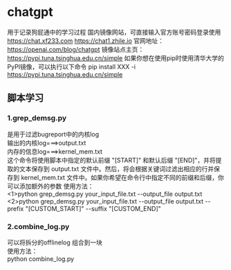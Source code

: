 <!--
 * @Author: 金继平
 * @Date: 2023-12-06 11:22:47
 * @LastEditTime: 2023-12-06 15:47:04
 * @email: jinjiping@longcheer.com
-->
# chatgpt
用于记录狗屁通中的学习过程
国内镜像网站，可直接输入官方账号密码登录使用
https://chat.xf233.com
https://chat1.zhile.io
官网地址：  https://openai.com/blog/chatgpt
镜像站点主页： https://pypi.tuna.tsinghua.edu.cn/simple
如果你想在使用pip时使用清华大学的PyPI镜像，可以执行以下命令
pip install XXX -i https://pypi.tuna.tsinghua.edu.cn/simple

## 脚本学习
### 1.grep_demsg.py
是用于过滤bugreport中的内核log  
输出的内核log===>output.txt  
内存的信息log===>kernel_mem.txt  
这个命令将使用脚本中指定的默认前缀 "[START]" 和默认后缀 "[END]"，并将提取的文本保存到 output.txt 文件中。然后，将会根据关键词过滤出相应的行并保存到 kernel_mem.txt 文件中。如果你希望在命令行中指定不同的前缀和后缀，你可以添加额外的参数
使用方法：  
<1>python grep_demsg.py your_input_file.txt --output_file output.txt  
<2>python grep_demsg.py your_input_file.txt --output_file output.txt  --prefix "[CUSTOM_START]" --suffix "[CUSTOM_END]"  

### 2.combine_log.py  
可以将拆分的offlinelog 组合到一块  
使用方法：  
python combine_log.py 
